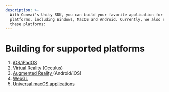 ```yaml
---
description: >-
  With Convai's Unity SDK, you can build your favorite application for several
  platforms, including Windows, MacOS and Android. Currently, we also support
  these platforms:
---
```


# Building for supported platforms

1. [iOS/iPadOS](building-for-ios-ipados.md)
2. [Virtual Reality](building-for-vr.md) (Occulus)
3. [Augmented Reality ](building-for-ar.md)(Android/iOS)
4. [WebGL](building-for-webgl.md)
5. [Universal macOS applications](microphone-permission-issue-on-intel-macs-with-universal-builds.md)
